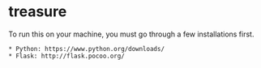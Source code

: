 # treasure

To run this on your machine, you must go through a few installations first.

```
* Python: https://www.python.org/downloads/
* Flask: http://flask.pocoo.org/ 
```
